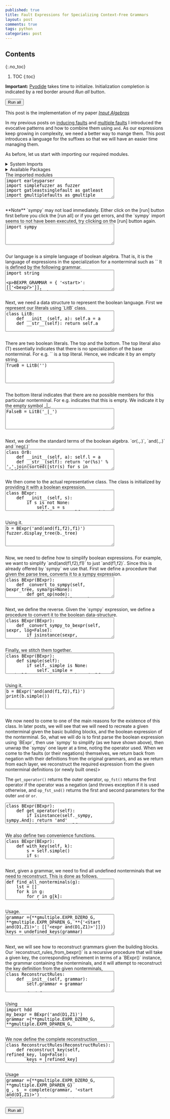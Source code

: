 ```yaml
---
published: true
title: Fault Expressions for Specializing Context-Free Grammars
layout: post
comments: true
tags: python
categories: post
---
```


## Contents
{:.no_toc}

1. TOC
{:toc}

<script type="text/javascript">window.languagePluginUrl='/resources/pyodide/full/3.9/';</script>
<script src="/resources/pyodide/full/3.9/pyodide.js"></script>
<link rel="stylesheet" type="text/css" media="all" href="/resources/skulpt/css/codemirror.css">
<link rel="stylesheet" type="text/css" media="all" href="/resources/skulpt/css/solarized.css">
<link rel="stylesheet" type="text/css" media="all" href="/resources/skulpt/css/env/editor.css">

<script src="/resources/skulpt/js/codemirrorepl.js" type="text/javascript"></script>
<script src="/resources/skulpt/js/python.js" type="text/javascript"></script>
<script src="/resources/pyodide/js/env/editor.js" type="text/javascript"></script>

**Important:** [Pyodide](https://pyodide.readthedocs.io/en/latest/) takes time to initialize.
Initialization completion is indicated by a red border around *Run all* button.
<form name='python_run_form'>
<button type="button" name="python_run_all">Run all</button>
</form>

This post is the implementation of my paper [*Input Algebras*](https://rahul.gopinath.org/publications/#gopinath2021input)

In my previous posts on [inducing faults](/post/2021/09/09/fault-inducing-grammar/)
and [multiple faults](/post/2021/09/10/multiple-fault-grammars/) I introduced
the evocative patterns and how to combine them using `and`. As our expressions
keep growing in complexity, we need a better way to mange them. This post
introduces a language for the suffixes so that we will have an easier time
managing them.

As before, let us start with importing our required modules.

<details>
<summary> System Imports </summary>
<!--##### System Imports -->

These are available from Pyodide, but you may wish to make sure that they are
installed if you are attempting to run the program directly on the machine.

<ol>
<li>sympy</li>
</ol>
<div style='display:none'>
<form name='python_run_form'>
<textarea cols="40" rows="4" id='python_sys_imports' name='python_edit'>
sympy
</textarea>
</form>
</div>
</details>

<details>
<summary>Available Packages </summary>
<!--##### Available Packages-->

These are packages that refer either to my previous posts or to pure python
packages that I have compiled, and is available in the below locations. As
before, install them if you need to run the program directly on the machine.

<ol>
<li><a href="https://rahul.gopinath.org/py/earleyparser-0.0.1-py2.py3-none-any.whl">https://rahul.gopinath.org/py/earleyparser-0.0.1-py2.py3-none-any.whl</a></li>
<li><a href="https://rahul.gopinath.org/py/hdd-0.0.1-py2.py3-none-any.whl">https://rahul.gopinath.org/py/hdd-0.0.1-py2.py3-none-any.whl</a></li>
<li><a href="https://rahul.gopinath.org/py/simplefuzzer-0.0.1-py2.py3-none-any.whl">https://rahul.gopinath.org/py/simplefuzzer-0.0.1-py2.py3-none-any.whl</a></li>
<li><a href="https://rahul.gopinath.org/py/ddset-0.0.1-py2.py3-none-any.whl">https://rahul.gopinath.org/py/ddset-0.0.1-py2.py3-none-any.whl</a></li>
<li><a href="https://rahul.gopinath.org/py/gatleastsinglefault-0.0.1-py2.py3-none-any.whl">https://rahul.gopinath.org/py/gatleastsinglefault-0.0.1-py2.py3-none-any.whl</a></li>
<li><a href="https://rahul.gopinath.org/py/gmultiplefaults-0.0.1-py2.py3-none-any.whl">https://rahul.gopinath.org/py/gmultiplefaults-0.0.1-py2.py3-none-any.whl</a></li>
</ol>

<div style='display:none'>
<form name='python_run_form'>
<textarea cols="40" rows="4" id='python_pre_edit' name='python_edit'>
https://rahul.gopinath.org/py/earleyparser-0.0.1-py2.py3-none-any.whl
https://rahul.gopinath.org/py/hdd-0.0.1-py2.py3-none-any.whl
https://rahul.gopinath.org/py/simplefuzzer-0.0.1-py2.py3-none-any.whl
https://rahul.gopinath.org/py/ddset-0.0.1-py2.py3-none-any.whl
https://rahul.gopinath.org/py/gatleastsinglefault-0.0.1-py2.py3-none-any.whl
https://rahul.gopinath.org/py/gmultiplefaults-0.0.1-py2.py3-none-any.whl
</textarea>
</form>
</div>
</details>
The imported modules

<!--
############
import earleyparser
import simplefuzzer as fuzzer
import gatleastsinglefault as gatleast
import gmultiplefaults as gmultiple

############
-->
<form name='python_run_form'>
<textarea cols="40" rows="4" name='python_edit'>
import earleyparser
import simplefuzzer as fuzzer
import gatleastsinglefault as gatleast
import gmultiplefaults as gmultiple
</textarea><br />
<pre class='Output' name='python_output'></pre>
<div name='python_canvas'></div>
</form>
**Note** `sympy` may not load immediately. Either click on the [run] button
first before you click the [run all] or if you get errors, and the `sympy`
import seems to not have been executed, try clicking on the [run] button again.

<!--
############
import sympy

############
-->
<form name='python_run_form'>
<textarea cols="40" rows="4" name='python_edit'>
import sympy
</textarea><br />
<pre class='Output' name='python_output'></pre>
<div name='python_canvas'></div>
</form>
Our language is a simple language of boolean algebra. That is, it is the
language of expressions in the specialization for a nonterminal such as `<A and(f1,f2)>`
It is defined by the following grammar.

<!--
############
import string

BEXPR_GRAMMAR = {
    '<start>': [['<bexpr>']],
    '<bexpr>': [
        ['<bop>', '(', '<bexprs>', ')'],
        ['<fault>']],
    '<bexprs>' : [['<bexpr>', ',', '<bexprs>'], ['<bexpr>']],
    '<bop>' : [list('and'), list('or'), list('neg')],
    '<fault>': [['<letters>'], []],
    '<letters>': [
        ['<letter>'],
        ['<letter>', '<letters>']],
    '<letter>': [[i] for i in (
        string.ascii_lowercase +
        string.ascii_uppercase +
        string.digits) + '_+*.-']
}
BEXPR_START = '<start>'

############
-->
<form name='python_run_form'>
<textarea cols="40" rows="4" name='python_edit'>
import string

BEXPR_GRAMMAR = {
    &#x27;&lt;start&gt;&#x27;: [[&#x27;&lt;bexpr&gt;&#x27;]],
    &#x27;&lt;bexpr&gt;&#x27;: [
        [&#x27;&lt;bop&gt;&#x27;, &#x27;(&#x27;, &#x27;&lt;bexprs&gt;&#x27;, &#x27;)&#x27;],
        [&#x27;&lt;fault&gt;&#x27;]],
    &#x27;&lt;bexprs&gt;&#x27; : [[&#x27;&lt;bexpr&gt;&#x27;, &#x27;,&#x27;, &#x27;&lt;bexprs&gt;&#x27;], [&#x27;&lt;bexpr&gt;&#x27;]],
    &#x27;&lt;bop&gt;&#x27; : [list(&#x27;and&#x27;), list(&#x27;or&#x27;), list(&#x27;neg&#x27;)],
    &#x27;&lt;fault&gt;&#x27;: [[&#x27;&lt;letters&gt;&#x27;], []],
    &#x27;&lt;letters&gt;&#x27;: [
        [&#x27;&lt;letter&gt;&#x27;],
        [&#x27;&lt;letter&gt;&#x27;, &#x27;&lt;letters&gt;&#x27;]],
    &#x27;&lt;letter&gt;&#x27;: [[i] for i in (
        string.ascii_lowercase +
        string.ascii_uppercase +
        string.digits) + &#x27;_+*.-&#x27;]
}
BEXPR_START = &#x27;&lt;start&gt;&#x27;
</textarea><br />
<pre class='Output' name='python_output'></pre>
<div name='python_canvas'></div>
</form>
Next, we need a data structure to represent the boolean language.
First we represent our literals using `LitB` class.

<!--
############
class LitB:
    def __init__(self, a): self.a = a
    def __str__(self): return self.a

############
-->
<form name='python_run_form'>
<textarea cols="40" rows="4" name='python_edit'>
class LitB:
    def __init__(self, a): self.a = a
    def __str__(self): return self.a
</textarea><br />
<pre class='Output' name='python_output'></pre>
<div name='python_canvas'></div>
</form>
There are two boolean literals. The top and the bottom. The top literal
also (T) essentially indicates that there is no specialization of the base
nonterminal. For e.g. `<A>` is a top literal.
Hence, we indicate it by an empty string.

<!--
############
TrueB = LitB('')

############
-->
<form name='python_run_form'>
<textarea cols="40" rows="4" name='python_edit'>
TrueB = LitB(&#x27;&#x27;)
</textarea><br />
<pre class='Output' name='python_output'></pre>
<div name='python_canvas'></div>
</form>
The bottom literal indicates that there are no possible members for this
particular nonterminal. For e.g. <A _|_> indicates that this is empty.
We indicate it by the empty symbol _|_.

<!--
############
FalseB = LitB('_|_')

############
-->
<form name='python_run_form'>
<textarea cols="40" rows="4" name='python_edit'>
FalseB = LitB(&#x27;_|_&#x27;)
</textarea><br />
<pre class='Output' name='python_output'></pre>
<div name='python_canvas'></div>
</form>
Next, we define the standard terms of the boolean algebra. `or(.,.)`, `and(.,.)` and `neg(.)`

<!--
############
class OrB:
    def __init__(self, a): self.l = a
    def __str__(self): return 'or(%s)' % ','.join(sorted([str(s) for s in self.l]))
class AndB:
    def __init__(self, a): self.l = a
    def __str__(self): return 'and(%s)' % ','.join(sorted([str(s) for s in self.l]))
class NegB:
    def __init__(self, a): self.a = a
    def __str__(self): return 'neg(%s)' % str(self.a)
class B:
    def __init__(self, a): self.a = a
    def __str__(self): return str(self.a)

############
-->
<form name='python_run_form'>
<textarea cols="40" rows="4" name='python_edit'>
class OrB:
    def __init__(self, a): self.l = a
    def __str__(self): return &#x27;or(%s)&#x27; % &#x27;,&#x27;.join(sorted([str(s) for s in self.l]))
class AndB:
    def __init__(self, a): self.l = a
    def __str__(self): return &#x27;and(%s)&#x27; % &#x27;,&#x27;.join(sorted([str(s) for s in self.l]))
class NegB:
    def __init__(self, a): self.a = a
    def __str__(self): return &#x27;neg(%s)&#x27; % str(self.a)
class B:
    def __init__(self, a): self.a = a
    def __str__(self): return str(self.a)
</textarea><br />
<pre class='Output' name='python_output'></pre>
<div name='python_canvas'></div>
</form>
We then come to the actual representative class. The class is initialized by
providing it with a boolean expression.

<!--
############
class BExpr:
    def __init__(self, s):
        if s is not None:
            self._s = s
            self._tree = self._parse(s)
            self._simple, self._sympy = self._simplify()
        else: # create
            self._s = None
            self._tree = None
            self._simple = None
            self._sympy = None

    def create_new(self, s):
        return BExpr(s)

    def _parse(self, k):
        bexpr_parser = earleyparser.EarleyParser(BEXPR_GRAMMAR)
        bparse_tree = list(bexpr_parser.parse_on(k, start_symbol=BEXPR_START))[0]
        bexpr = bparse_tree[1][0]
        return bexpr

    def _simplify(self):
        return None,None

############
-->
<form name='python_run_form'>
<textarea cols="40" rows="4" name='python_edit'>
class BExpr:
    def __init__(self, s):
        if s is not None:
            self._s = s
            self._tree = self._parse(s)
            self._simple, self._sympy = self._simplify()
        else: # create
            self._s = None
            self._tree = None
            self._simple = None
            self._sympy = None

    def create_new(self, s):
        return BExpr(s)

    def _parse(self, k):
        bexpr_parser = earleyparser.EarleyParser(BEXPR_GRAMMAR)
        bparse_tree = list(bexpr_parser.parse_on(k, start_symbol=BEXPR_START))[0]
        bexpr = bparse_tree[1][0]
        return bexpr

    def _simplify(self):
        return None,None
</textarea><br />
<pre class='Output' name='python_output'></pre>
<div name='python_canvas'></div>
</form>
Using it.

<!--
############
b = BExpr('and(and(f1,f2),f1)')
fuzzer.display_tree(b._tree)

############
-->
<form name='python_run_form'>
<textarea cols="40" rows="4" name='python_edit'>
b = BExpr(&#x27;and(and(f1,f2),f1)&#x27;)
fuzzer.display_tree(b._tree)
</textarea><br />
<pre class='Output' name='python_output'></pre>
<div name='python_canvas'></div>
</form>
Now, we need to define how to simplify boolean expressions. For example,
we want to simplify `and(and(f1,f2),f1)` to just `and(f1,f2)`. Since this
is already offered by `sympy` we use that.
First we define a procedure that given the parse tree, converts it to a sympy
expression.

<!--
############
class BExpr(BExpr):
    def _convert_to_sympy(self, bexpr_tree, symargs=None):
        def get_op(node):
            assert node[0] == '<bop>', node[0]
            return ''.join([i[0] for i in node[1]])
        if symargs is None:
            symargs = {}
        name, children = bexpr_tree
        assert name == '<bexpr>', name
        if len(children) == 1: # fault node
            name = fuzzer.tree_to_string(children[0])
            if not name: return None, symargs
            if name not in symargs:
                symargs[name] = sympy.symbols(name)
            return symargs[name], symargs
        else:
            operator = get_op(children[0])
            if operator == 'and':
                if children[2][0] == '<bexprs>':
                    res = self._flatten(children[2])
                else:
                    res = [children[2]]
                sp = [self._convert_to_sympy(a, symargs) for a in res]
                return sympy.And(*[a for a,_ in sp]), symargs

            elif operator == 'or':
                if children[2][0] == '<bexprs>':
                    res = self._flatten(children[2])
                else:
                    res = [children[2]]
                sp = [self._convert_to_sympy(a, symargs) for a in res]
                return sympy.Or(*[a for a,_ in sp]), symargs

            elif operator == 'neg':
                if children[2][0] == '<bexprs>':
                    res = self._flatten(children[2])
                else:
                    res = [children[2]]
                assert len(res) == 1
                a,_ = self._convert_to_sympy(res[0], symargs)
                return sympy.Not(a), symargs
            else:
                assert False

    def _flatten(self, bexprs):
        assert bexprs[0] == '<bexprs>'
        if len(bexprs[1]) == 1:
            return [bexprs[1][0]]
        else:
            assert len(bexprs[1]) == 3
            a = bexprs[1][0]
            comma = bexprs[1][1]
            rest = bexprs[1][2]
            return [a] + self._flatten(rest)

############
-->
<form name='python_run_form'>
<textarea cols="40" rows="4" name='python_edit'>
class BExpr(BExpr):
    def _convert_to_sympy(self, bexpr_tree, symargs=None):
        def get_op(node):
            assert node[0] == &#x27;&lt;bop&gt;&#x27;, node[0]
            return &#x27;&#x27;.join([i[0] for i in node[1]])
        if symargs is None:
            symargs = {}
        name, children = bexpr_tree
        assert name == &#x27;&lt;bexpr&gt;&#x27;, name
        if len(children) == 1: # fault node
            name = fuzzer.tree_to_string(children[0])
            if not name: return None, symargs
            if name not in symargs:
                symargs[name] = sympy.symbols(name)
            return symargs[name], symargs
        else:
            operator = get_op(children[0])
            if operator == &#x27;and&#x27;:
                if children[2][0] == &#x27;&lt;bexprs&gt;&#x27;:
                    res = self._flatten(children[2])
                else:
                    res = [children[2]]
                sp = [self._convert_to_sympy(a, symargs) for a in res]
                return sympy.And(*[a for a,_ in sp]), symargs

            elif operator == &#x27;or&#x27;:
                if children[2][0] == &#x27;&lt;bexprs&gt;&#x27;:
                    res = self._flatten(children[2])
                else:
                    res = [children[2]]
                sp = [self._convert_to_sympy(a, symargs) for a in res]
                return sympy.Or(*[a for a,_ in sp]), symargs

            elif operator == &#x27;neg&#x27;:
                if children[2][0] == &#x27;&lt;bexprs&gt;&#x27;:
                    res = self._flatten(children[2])
                else:
                    res = [children[2]]
                assert len(res) == 1
                a,_ = self._convert_to_sympy(res[0], symargs)
                return sympy.Not(a), symargs
            else:
                assert False

    def _flatten(self, bexprs):
        assert bexprs[0] == &#x27;&lt;bexprs&gt;&#x27;
        if len(bexprs[1]) == 1:
            return [bexprs[1][0]]
        else:
            assert len(bexprs[1]) == 3
            a = bexprs[1][0]
            comma = bexprs[1][1]
            rest = bexprs[1][2]
            return [a] + self._flatten(rest)
</textarea><br />
<pre class='Output' name='python_output'></pre>
<div name='python_canvas'></div>
</form>
Next, we define the reverse. Given the `sympy` expression, we define a
procedure to convert it to the boolean data-structure.

<!--
############
class BExpr(BExpr):
    def _convert_sympy_to_bexpr(self, sexpr, log=False):
        if isinstance(sexpr, sympy.Symbol):
            return B(str(sexpr))
        elif isinstance(sexpr, sympy.Not):
            return NegB(self._convert_sympy_to_bexpr(sexpr.args[0]))
        elif isinstance(sexpr, sympy.And):
            a = sexpr.args[0]
            b = sexpr.args[1]
            if isinstance(a, sympy.Not):
                if str(a.args[0]) == str(b): return FalseB # F & ~F == _|_
            elif isinstance(b, sympy.Not):
                if str(b.args[0]) == str(a): return FalseB # F & ~F == _|_
            sym_vars = sorted([self._convert_sympy_to_bexpr(a) for a in sexpr.args], key=str)
            assert sym_vars
            if FalseB in sym_vars: return FalseB # if bottom is present in and, that is the result
            if TrueB in sym_vars:
                sym_vars = [s for s in sym_vars if s != TrueB] # base def does not do anything in and.
                if not sym_vars: return TrueB
            return AndB(sym_vars)
        elif isinstance(sexpr, sympy.Or):
            a = sexpr.args[0]
            b = sexpr.args[1]
            if isinstance(a, sympy.Not):
                if str(a.args[0]) == str(b): return TrueB # F | ~F = U self._convert_sympy_to_bexpr(b)
            elif isinstance(b, sympy.Not):
                if str(b.args[0]) == str(a): return TrueB # F | ~F = U self._convert_sympy_to_bexpr(a)

            sym_vars = sorted([self._convert_sympy_to_bexpr(a) for a in sexpr.args], key=str)
            assert sym_vars
            if TrueB in sym_vars: return TrueB # if original def is present in or, that is the result
            if FalseB in sym_vars:
                sym_vars = [s for s in sym_vars if s != FalseB]
                if not sym_vars: return FalseB
            return OrB(sym_vars)
        else:
            if log: print(repr(sexpr))
            assert False

############
-->
<form name='python_run_form'>
<textarea cols="40" rows="4" name='python_edit'>
class BExpr(BExpr):
    def _convert_sympy_to_bexpr(self, sexpr, log=False):
        if isinstance(sexpr, sympy.Symbol):
            return B(str(sexpr))
        elif isinstance(sexpr, sympy.Not):
            return NegB(self._convert_sympy_to_bexpr(sexpr.args[0]))
        elif isinstance(sexpr, sympy.And):
            a = sexpr.args[0]
            b = sexpr.args[1]
            if isinstance(a, sympy.Not):
                if str(a.args[0]) == str(b): return FalseB # F &amp; ~F == _|_
            elif isinstance(b, sympy.Not):
                if str(b.args[0]) == str(a): return FalseB # F &amp; ~F == _|_
            sym_vars = sorted([self._convert_sympy_to_bexpr(a) for a in sexpr.args], key=str)
            assert sym_vars
            if FalseB in sym_vars: return FalseB # if bottom is present in and, that is the result
            if TrueB in sym_vars:
                sym_vars = [s for s in sym_vars if s != TrueB] # base def does not do anything in and.
                if not sym_vars: return TrueB
            return AndB(sym_vars)
        elif isinstance(sexpr, sympy.Or):
            a = sexpr.args[0]
            b = sexpr.args[1]
            if isinstance(a, sympy.Not):
                if str(a.args[0]) == str(b): return TrueB # F | ~F = U self._convert_sympy_to_bexpr(b)
            elif isinstance(b, sympy.Not):
                if str(b.args[0]) == str(a): return TrueB # F | ~F = U self._convert_sympy_to_bexpr(a)

            sym_vars = sorted([self._convert_sympy_to_bexpr(a) for a in sexpr.args], key=str)
            assert sym_vars
            if TrueB in sym_vars: return TrueB # if original def is present in or, that is the result
            if FalseB in sym_vars:
                sym_vars = [s for s in sym_vars if s != FalseB]
                if not sym_vars: return FalseB
            return OrB(sym_vars)
        else:
            if log: print(repr(sexpr))
            assert False
</textarea><br />
<pre class='Output' name='python_output'></pre>
<div name='python_canvas'></div>
</form>
Finally, we stitch them together.

<!--
############
class BExpr(BExpr):
    def simple(self):
        if self._simple is None:
            self._simple = str(self._convert_sympy_to_bexpr(self._sympy))
        return self._simple

    def _simplify(self):
        e0, defs = self._convert_to_sympy(self._tree)
        e1 = sympy.to_dnf(e0)
        e2 = self._convert_sympy_to_bexpr(e1)
        v = str(e2)
        my_keys = [k for k in defs]
        for k in my_keys:
            del defs[k]
        return v, e1

############
-->
<form name='python_run_form'>
<textarea cols="40" rows="4" name='python_edit'>
class BExpr(BExpr):
    def simple(self):
        if self._simple is None:
            self._simple = str(self._convert_sympy_to_bexpr(self._sympy))
        return self._simple

    def _simplify(self):
        e0, defs = self._convert_to_sympy(self._tree)
        e1 = sympy.to_dnf(e0)
        e2 = self._convert_sympy_to_bexpr(e1)
        v = str(e2)
        my_keys = [k for k in defs]
        for k in my_keys:
            del defs[k]
        return v, e1
</textarea><br />
<pre class='Output' name='python_output'></pre>
<div name='python_canvas'></div>
</form>
Using it.

<!--
############
b = BExpr('and(and(f1,f2),f1)')
print(b.simple())

############
-->
<form name='python_run_form'>
<textarea cols="40" rows="4" name='python_edit'>
b = BExpr(&#x27;and(and(f1,f2),f1)&#x27;)
print(b.simple())
</textarea><br />
<pre class='Output' name='python_output'></pre>
<div name='python_canvas'></div>
</form>
We now need to come to one of the main reasons for the existence of
this class. In later posts, we will see that we will need to
recreate a given nonterminal given the basic building blocks, and
the boolean expression of the nonterminal. So, what we will do is
to first parse the boolean expression using `BExpr`, then use
`sympy` to simplify (as we have shown above), then unwrap the
`sympy` one layer at a time, noting the operator used. When we
come to the faults (or their negations) themselves, we return
back from negation with their definitions from the original grammars,
and as we return from each layer, we reconstruct the required
expression from the given nonterminal definitions (or newly built ones)>

The `get_operator()` returns the
outer operator, `op_fst()` returns the first operator if the
operator was a negation (and throws exception if it is used
otherwise, and `op_fst_snd()` returns the first and second
parameters for the outer `and` or `or`.

<!--
############
class BExpr(BExpr):
    def get_operator(self):
        if isinstance(self._sympy, sympy.And): return 'and'
        elif isinstance(self._sympy, sympy.Or): return 'or'
        elif isinstance(self._sympy, sympy.Not): return 'neg'
        else: return ''

    def op_fst(self):
        op = self.get_operator()
        assert op == 'neg'
        bexpr = self.create_new(None)
        bexpr._sympy = self._sympy.args[0]
        return bexpr

    def op_fst_snd(self):
        bexpr = self.create_new(None)
        bexpr._sympy = self._sympy.args[0]

        bexpr_rest = self.create_new(None)
        op = self.get_operator()

        if op == 'and':
            bexpr_rest._sympy = sympy.And(*self._sympy.args[1:])
        elif op == 'or':
            bexpr_rest._sympy = sympy.Or(*self._sympy.args[1:])
        else:
            assert False
        return bexpr, bexpr_rest

############
-->
<form name='python_run_form'>
<textarea cols="40" rows="4" name='python_edit'>
class BExpr(BExpr):
    def get_operator(self):
        if isinstance(self._sympy, sympy.And): return &#x27;and&#x27;
        elif isinstance(self._sympy, sympy.Or): return &#x27;or&#x27;
        elif isinstance(self._sympy, sympy.Not): return &#x27;neg&#x27;
        else: return &#x27;&#x27;

    def op_fst(self):
        op = self.get_operator()
        assert op == &#x27;neg&#x27;
        bexpr = self.create_new(None)
        bexpr._sympy = self._sympy.args[0]
        return bexpr

    def op_fst_snd(self):
        bexpr = self.create_new(None)
        bexpr._sympy = self._sympy.args[0]

        bexpr_rest = self.create_new(None)
        op = self.get_operator()

        if op == &#x27;and&#x27;:
            bexpr_rest._sympy = sympy.And(*self._sympy.args[1:])
        elif op == &#x27;or&#x27;:
            bexpr_rest._sympy = sympy.Or(*self._sympy.args[1:])
        else:
            assert False
        return bexpr, bexpr_rest
</textarea><br />
<pre class='Output' name='python_output'></pre>
<div name='python_canvas'></div>
</form>
We also define two convenience functions.

<!--
############
class BExpr(BExpr):
    def with_key(self, k):
        s = self.simple()
        if s:
            return '<%s %s>' % (gatleast.stem(k), s)
        else:
            # this bexpr does not contain an expression.
            # So return the basic key
            return normalize(k)

    def negate(self):
        bexpr = self.create_new(None)
        bexpr._sympy = sympy.Not(self._sympy).simplify()
        return bexpr

############
-->
<form name='python_run_form'>
<textarea cols="40" rows="4" name='python_edit'>
class BExpr(BExpr):
    def with_key(self, k):
        s = self.simple()
        if s:
            return &#x27;&lt;%s %s&gt;&#x27; % (gatleast.stem(k), s)
        else:
            # this bexpr does not contain an expression.
            # So return the basic key
            return normalize(k)

    def negate(self):
        bexpr = self.create_new(None)
        bexpr._sympy = sympy.Not(self._sympy).simplify()
        return bexpr
</textarea><br />
<pre class='Output' name='python_output'></pre>
<div name='python_canvas'></div>
</form>
Next, given a grammar, we need to find all undefined nonterminals that
we need to reconstruct. This is done as follows.

<!--
############
def find_all_nonterminals(g):
    lst = []
    for k in g:
        for r in g[k]:
            for t in r:
                if fuzzer.is_nonterminal(t):
                    lst.append(t)
    return list(sorted(set(lst)))

def undefined_keys(grammar):
    keys = find_all_nonterminals(grammar)
    return [k for k in keys if k not in grammar]

############
-->
<form name='python_run_form'>
<textarea cols="40" rows="4" name='python_edit'>
def find_all_nonterminals(g):
    lst = []
    for k in g:
        for r in g[k]:
            for t in r:
                if fuzzer.is_nonterminal(t):
                    lst.append(t)
    return list(sorted(set(lst)))

def undefined_keys(grammar):
    keys = find_all_nonterminals(grammar)
    return [k for k in keys if k not in grammar]
</textarea><br />
<pre class='Output' name='python_output'></pre>
<div name='python_canvas'></div>
</form>
Usage.

<!--
############
grammar ={**gmultiple.EXPR_DZERO_G, **gmultiple.EXPR_DPAREN_G, **{'<start and(D1,Z1)>': [['<expr and(D1,Z1)>']]}}
keys = undefined_keys(grammar)
print(keys)

############
-->
<form name='python_run_form'>
<textarea cols="40" rows="4" name='python_edit'>
grammar ={**gmultiple.EXPR_DZERO_G, **gmultiple.EXPR_DPAREN_G, **{&#x27;&lt;start and(D1,Z1)&gt;&#x27;: [[&#x27;&lt;expr and(D1,Z1)&gt;&#x27;]]}}
keys = undefined_keys(grammar)
print(keys)
</textarea><br />
<pre class='Output' name='python_output'></pre>
<div name='python_canvas'></div>
</form>
Next, we will see how to reconstruct grammars given the building blocks.
Our `reconstruct_rules_from_bexpr()` is a recursive procedure that will take a
given key, the corresponding refinement in terms of a `BExpr()` instance, the
grammar containing the nonterminals, and it will attempt to reconstruct the
key definition from the given nonterminals,

<!--
############
class ReconstructRules:
    def __init__(self, grammar):
        self.grammar = grammar

    def reconstruct_rules_from_bexpr(self, key, bexpr):
        f_key = bexpr.with_key(key)
        if f_key in self.grammar:
            return self.grammar[f_key], f_key
        else:
            operator = bexpr.get_operator()
            if operator == 'and':
                return self.reconstruct_and_bexpr(key, bexpr)
            elif operator == 'or':
                return self.reconstruct_or_bexpr(key, bexpr)
            elif operator == 'neg':
                return self.reconstruct_neg_bexpr(key, bexpr)
            else:
                return self.reconstruct_orig_bexpr(key, bexpr)

    def reconstruct_orig_bexpr(self, key, bexpr):
        assert False

    def reconstruct_neg_bexpr(self, key, bexpr):
        assert False

    def reconstruct_and_bexpr(self, key, bexpr):
        fst, snd = bexpr.op_fst_snd()
        assert fst != snd
        f_key = bexpr.with_key(key)
        d1, s1 = self.reconstruct_rules_from_bexpr(key, fst)
        d2, s2 = self.reconstruct_rules_from_bexpr(key, snd)
        and_rules = gmultiple.and_definitions(d1, d2)
        return and_rules, f_key

    def reconstruct_or_bexpr(self, key, bexpr):
        fst, snd = bexpr.op_fst_snd()
        f_key = bexpr.with_key(key)
        d1, s1 = self.reconstruct_rules_from_bexpr(key, fst)
        assert fst != snd
        d2, s2 = self.reconstruct_rules_from_bexpr(key, snd)
        or_rules = gmultiple.or_definitions(d1, d2)
        return or_rules, f_key

############
-->
<form name='python_run_form'>
<textarea cols="40" rows="4" name='python_edit'>
class ReconstructRules:
    def __init__(self, grammar):
        self.grammar = grammar

    def reconstruct_rules_from_bexpr(self, key, bexpr):
        f_key = bexpr.with_key(key)
        if f_key in self.grammar:
            return self.grammar[f_key], f_key
        else:
            operator = bexpr.get_operator()
            if operator == &#x27;and&#x27;:
                return self.reconstruct_and_bexpr(key, bexpr)
            elif operator == &#x27;or&#x27;:
                return self.reconstruct_or_bexpr(key, bexpr)
            elif operator == &#x27;neg&#x27;:
                return self.reconstruct_neg_bexpr(key, bexpr)
            else:
                return self.reconstruct_orig_bexpr(key, bexpr)

    def reconstruct_orig_bexpr(self, key, bexpr):
        assert False

    def reconstruct_neg_bexpr(self, key, bexpr):
        assert False

    def reconstruct_and_bexpr(self, key, bexpr):
        fst, snd = bexpr.op_fst_snd()
        assert fst != snd
        f_key = bexpr.with_key(key)
        d1, s1 = self.reconstruct_rules_from_bexpr(key, fst)
        d2, s2 = self.reconstruct_rules_from_bexpr(key, snd)
        and_rules = gmultiple.and_definitions(d1, d2)
        return and_rules, f_key

    def reconstruct_or_bexpr(self, key, bexpr):
        fst, snd = bexpr.op_fst_snd()
        f_key = bexpr.with_key(key)
        d1, s1 = self.reconstruct_rules_from_bexpr(key, fst)
        assert fst != snd
        d2, s2 = self.reconstruct_rules_from_bexpr(key, snd)
        or_rules = gmultiple.or_definitions(d1, d2)
        return or_rules, f_key
</textarea><br />
<pre class='Output' name='python_output'></pre>
<div name='python_canvas'></div>
</form>
Using

<!--
############
import hdd
my_bexpr = BExpr('and(D1,Z1)')
grammar ={**gmultiple.EXPR_DZERO_G, **gmultiple.EXPR_DPAREN_G, **hdd.EXPR_GRAMMAR}
rr = ReconstructRules(grammar)
d1, s1 = rr.reconstruct_rules_from_bexpr('<start>', my_bexpr)
grammar[s1] = d1
remaining = undefined_keys(grammar)
print(d1,s1)
print("remaining:", remaining)
rr = ReconstructRules({**grammar, **{s1:d1}})
d2, s2 = rr.reconstruct_rules_from_bexpr(remaining[0], my_bexpr)
grammar[s2] = d2
remaining = undefined_keys(grammar)
print(d2,s2)
print("remaining:", remaining)

my_bexpr = BExpr('or(D1,Z1)')
grammar ={**gmultiple.EXPR_DZERO_G, **gmultiple.EXPR_DPAREN_G, **hdd.EXPR_GRAMMAR}
rr = ReconstructRules(grammar)
d1, s1 = rr.reconstruct_rules_from_bexpr('<start>', my_bexpr)
grammar[s1] = d1
remaining = undefined_keys(grammar)
print(d1,s1)
print("remaining:", remaining)
rr = ReconstructRules({**grammar, **{s1:d1}})
d2, s2  = rr.reconstruct_rules_from_bexpr(remaining[0], my_bexpr)
grammar[s2] = d2
remaining = undefined_keys(grammar)
print(d2,s2)
print("remaining:", remaining)

############
-->
<form name='python_run_form'>
<textarea cols="40" rows="4" name='python_edit'>
import hdd
my_bexpr = BExpr(&#x27;and(D1,Z1)&#x27;)
grammar ={**gmultiple.EXPR_DZERO_G, **gmultiple.EXPR_DPAREN_G, **hdd.EXPR_GRAMMAR}
rr = ReconstructRules(grammar)
d1, s1 = rr.reconstruct_rules_from_bexpr(&#x27;&lt;start&gt;&#x27;, my_bexpr)
grammar[s1] = d1
remaining = undefined_keys(grammar)
print(d1,s1)
print(&quot;remaining:&quot;, remaining)
rr = ReconstructRules({**grammar, **{s1:d1}})
d2, s2 = rr.reconstruct_rules_from_bexpr(remaining[0], my_bexpr)
grammar[s2] = d2
remaining = undefined_keys(grammar)
print(d2,s2)
print(&quot;remaining:&quot;, remaining)

my_bexpr = BExpr(&#x27;or(D1,Z1)&#x27;)
grammar ={**gmultiple.EXPR_DZERO_G, **gmultiple.EXPR_DPAREN_G, **hdd.EXPR_GRAMMAR}
rr = ReconstructRules(grammar)
d1, s1 = rr.reconstruct_rules_from_bexpr(&#x27;&lt;start&gt;&#x27;, my_bexpr)
grammar[s1] = d1
remaining = undefined_keys(grammar)
print(d1,s1)
print(&quot;remaining:&quot;, remaining)
rr = ReconstructRules({**grammar, **{s1:d1}})
d2, s2  = rr.reconstruct_rules_from_bexpr(remaining[0], my_bexpr)
grammar[s2] = d2
remaining = undefined_keys(grammar)
print(d2,s2)
print(&quot;remaining:&quot;, remaining)
</textarea><br />
<pre class='Output' name='python_output'></pre>
<div name='python_canvas'></div>
</form>
We now define the complete reconstruction

<!--
############
class ReconstructRules(ReconstructRules):
    def reconstruct_key(self, refined_key, log=False):
        keys = [refined_key]
        defined = set()
        while keys:
            if log: print(len(keys))
            key_to_reconstruct, *keys = keys
            if log: print('reconstructing:', key_to_reconstruct)
            if key_to_reconstruct in defined:
                raise Exception('Key found:', key_to_reconstruct)
            defined.add(key_to_reconstruct)
            bexpr = BExpr(gatleast.refinement(key_to_reconstruct))
            nrek = gmultiple.normalize(key_to_reconstruct)
            if bexpr.simple():
                nkey = bexpr.with_key(key_to_reconstruct)
                if log: print('simplified_to:', nkey)
                d, s = self.reconstruct_rules_from_bexpr(nrek, bexpr)
                self.grammar = {**self.grammar, **{key_to_reconstruct:d}}
            else:
                nkey = nrek # base key
            keys = undefined_keys(self.grammar)
        return self.grammar, refined_key


def complete(grammar, start, log=False):
    rr = ReconstructRules(grammar)
    grammar, start = gatleast.grammar_gc(rr.reconstruct_key(start, log))
    return grammar, start

############
-->
<form name='python_run_form'>
<textarea cols="40" rows="4" name='python_edit'>
class ReconstructRules(ReconstructRules):
    def reconstruct_key(self, refined_key, log=False):
        keys = [refined_key]
        defined = set()
        while keys:
            if log: print(len(keys))
            key_to_reconstruct, *keys = keys
            if log: print(&#x27;reconstructing:&#x27;, key_to_reconstruct)
            if key_to_reconstruct in defined:
                raise Exception(&#x27;Key found:&#x27;, key_to_reconstruct)
            defined.add(key_to_reconstruct)
            bexpr = BExpr(gatleast.refinement(key_to_reconstruct))
            nrek = gmultiple.normalize(key_to_reconstruct)
            if bexpr.simple():
                nkey = bexpr.with_key(key_to_reconstruct)
                if log: print(&#x27;simplified_to:&#x27;, nkey)
                d, s = self.reconstruct_rules_from_bexpr(nrek, bexpr)
                self.grammar = {**self.grammar, **{key_to_reconstruct:d}}
            else:
                nkey = nrek # base key
            keys = undefined_keys(self.grammar)
        return self.grammar, refined_key


def complete(grammar, start, log=False):
    rr = ReconstructRules(grammar)
    grammar, start = gatleast.grammar_gc(rr.reconstruct_key(start, log))
    return grammar, start
</textarea><br />
<pre class='Output' name='python_output'></pre>
<div name='python_canvas'></div>
</form>
Usage

<!--
############
grammar ={**gmultiple.EXPR_DZERO_G, **gmultiple.EXPR_DPAREN_G}
g_, s_ = complete(grammar, '<start and(D1,Z1)>')
gf = fuzzer.LimitFuzzer(g_)
for i in range(10):
    v = gf.iter_fuzz(key=s_, max_depth=10)
    assert gatleast.expr_div_by_zero(v) and hdd.expr_double_paren(v)
    print(v)

grammar ={**gmultiple.EXPR_DZERO_G, **gmultiple.EXPR_DPAREN_G}
g_, s_ = complete(grammar, '<start or(D1,Z1)>')
gf = fuzzer.LimitFuzzer(g_)
for i in range(10):
    v = gf.iter_fuzz(key=s_, max_depth=10)
    assert gatleast.expr_div_by_zero(v) or hdd.expr_double_paren(v)
    print(v)
    if gatleast.expr_div_by_zero(v) == hdd.PRes.success: print('>', 1)
    if hdd.expr_double_paren(v) == hdd.PRes.success: print('>',2)

############
-->
<form name='python_run_form'>
<textarea cols="40" rows="4" name='python_edit'>
grammar ={**gmultiple.EXPR_DZERO_G, **gmultiple.EXPR_DPAREN_G}
g_, s_ = complete(grammar, &#x27;&lt;start and(D1,Z1)&gt;&#x27;)
gf = fuzzer.LimitFuzzer(g_)
for i in range(10):
    v = gf.iter_fuzz(key=s_, max_depth=10)
    assert gatleast.expr_div_by_zero(v) and hdd.expr_double_paren(v)
    print(v)

grammar ={**gmultiple.EXPR_DZERO_G, **gmultiple.EXPR_DPAREN_G}
g_, s_ = complete(grammar, &#x27;&lt;start or(D1,Z1)&gt;&#x27;)
gf = fuzzer.LimitFuzzer(g_)
for i in range(10):
    v = gf.iter_fuzz(key=s_, max_depth=10)
    assert gatleast.expr_div_by_zero(v) or hdd.expr_double_paren(v)
    print(v)
    if gatleast.expr_div_by_zero(v) == hdd.PRes.success: print(&#x27;&gt;&#x27;, 1)
    if hdd.expr_double_paren(v) == hdd.PRes.success: print(&#x27;&gt;&#x27;,2)
</textarea><br />
<pre class='Output' name='python_output'></pre>
<div name='python_canvas'></div>
</form>

<form name='python_run_form'>
<button type="button" name="python_run_all">Run all</button>
</form>
